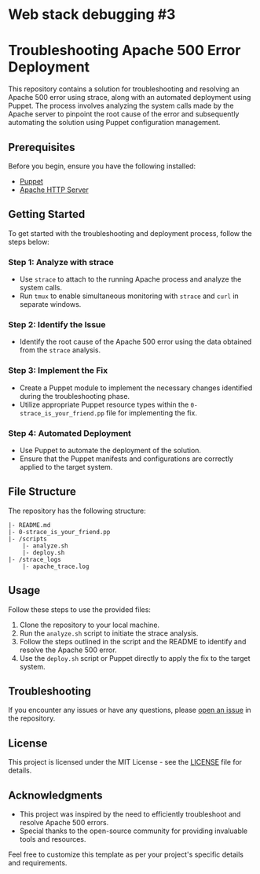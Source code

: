 # Web stack debugging #3

# Troubleshooting Apache 500 Error Deployment

This repository contains a solution for troubleshooting and resolving an Apache 500 error using strace, along with an automated deployment using Puppet. The process involves analyzing the system calls made by the Apache server to pinpoint the root cause of the error and subsequently automating the solution using Puppet configuration management.

## Prerequisites

Before you begin, ensure you have the following installed:

- [Puppet](https://puppet.com/docs/puppet/latest/puppet_index.html)
- [Apache HTTP Server](https://httpd.apache.org/docs/)

## Getting Started

To get started with the troubleshooting and deployment process, follow the steps below:

### Step 1: Analyze with strace

- Use `strace` to attach to the running Apache process and analyze the system calls.
- Run `tmux` to enable simultaneous monitoring with `strace` and `curl` in separate windows.

### Step 2: Identify the Issue

- Identify the root cause of the Apache 500 error using the data obtained from the `strace` analysis.

### Step 3: Implement the Fix

- Create a Puppet module to implement the necessary changes identified during the troubleshooting phase.
- Utilize appropriate Puppet resource types within the `0-strace_is_your_friend.pp` file for implementing the fix.

### Step 4: Automated Deployment

- Use Puppet to automate the deployment of the solution.
- Ensure that the Puppet manifests and configurations are correctly applied to the target system.

## File Structure

The repository has the following structure:

```
|- README.md
|- 0-strace_is_your_friend.pp
|- /scripts
    |- analyze.sh
    |- deploy.sh
|- /strace_logs
    |- apache_trace.log
```

## Usage

Follow these steps to use the provided files:

1. Clone the repository to your local machine.
2. Run the `analyze.sh` script to initiate the strace analysis.
3. Follow the steps outlined in the script and the README to identify and resolve the Apache 500 error.
4. Use the `deploy.sh` script or Puppet directly to apply the fix to the target system.

## Troubleshooting

If you encounter any issues or have any questions, please [open an issue](https://github.com/your_username/your_repository/issues) in the repository.

## License

This project is licensed under the MIT License - see the [LICENSE](LICENSE) file for details.

## Acknowledgments

- This project was inspired by the need to efficiently troubleshoot and resolve Apache 500 errors.
- Special thanks to the open-source community for providing invaluable tools and resources.

Feel free to customize this template as per your project's specific details and requirements.